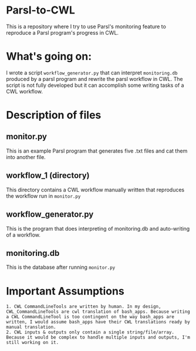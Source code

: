 # Parsl-to-CWL
This is a repository where I try to use Parsl's monitoring feature to reproduce a Parsl program's progress in CWL.

# What's going on:
I wrote a script `workflow_generator.py` that can interpret `monitoring.db` produced by a parsl program and rewrite the parsl workflow in CWL. 
The script is not fully developed but it can accomplish some writing tasks of a CWL workflow.

# Description of files
## monitor.py
This is an example Parsl program that generates five .txt files and cat them into another file. 

## workflow_1 (directory)
This directory contains a CWL workflow manually written that reproduces the workflow run in `monitor.py`

## workflow_generator.py
This is the program that does interpreting of monitoring.db and auto-writing of a workflow. 

## monitoring.db
This is the database after running `monitor.py`

# Important Assumptions
	1. CWL CommandLineTools are written by human. In my design, CWL_CommandLineTools are cwl translation of bash_apps. Because writing a CWL CommandLineTool is too contingent on the way bash_apps are written, I would assume bash_apps have their CWL translations ready by manual translation.
	2. CWL inputs & outputs only contain a single string/file/array. Because it would be complex to handle multiple inputs and outputs, I'm still working on it.

  

